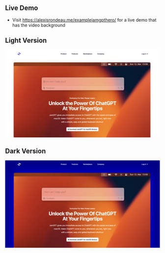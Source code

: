 ## Live Demo
- Visit https://alexisrondeau.me/examplejamgpthero/ for a live demo that has the video background

## Light Version
![Light version](https://github.com/akaalias/examplejamgpthero/blob/main/demo-light.png?raw=true)

## Dark Version
![Dark version](https://github.com/akaalias/examplejamgpthero/blob/main/demo-dark.png?raw=true)




